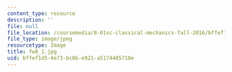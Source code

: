 ```yaml
---
content_type: resource
description: ''
file: null
file_location: /coursemedia/8-01sc-classical-mechanics-fall-2016/bffef1d54e73bc0be921a5174485718e_fw8_1.jpg
file_type: image/jpeg
resourcetype: Image
title: fw8_1.jpg
uid: bffef1d5-4e73-bc0b-e921-a5174485718e
---
```

